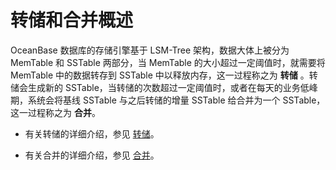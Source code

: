 # 转储和合并概述

OceanBase 数据库的存储引擎基于 LSM-Tree 架构，数据大体上被分为 MemTable 和 SSTable 两部分，当 MemTable 的大小超过一定阈值时，就需要将 MemTable 中的数据转存到 SSTable 中以释放内存，这一过程称之为 **转储** 。转储会生成新的 SSTable，当转储的次数超过一定阈值时，或者在每天的业务低峰期，系统会将基线 SSTable 与之后转储的增量 SSTable 给合并为一个 SSTable，这一过程称之为 **合并**。

* 有关转储的详细介绍，参见 [转储](../3.dump-and-merge-1/2.dump-1.md)。

* 有关合并的详细介绍，参见 [合并](../3.dump-and-merge-1/3.merge-2.md)。

